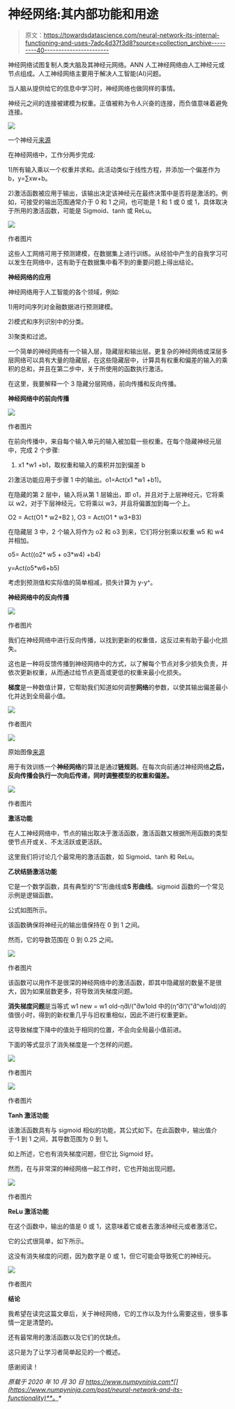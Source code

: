 # 神经网络:其内部功能和用途

> 原文：<https://towardsdatascience.com/neural-network-its-internal-functioning-and-uses-7adc4d37f3d8?source=collection_archive---------40----------------------->

神经网络试图复制人类大脑及其神经元网络。ANN 人工神经网络由人工神经元或节点组成。人工神经网络主要用于解决人工智能(AI)问题。

当人脑从提供给它的信息中学习时，神经网络也做同样的事情。

神经元之间的连接被建模为权重。正值被称为令人兴奋的连接，而负值意味着避免连接。

![](img/3770a9deb884b21208ee0f187498c44f.png)

一个神经元[来源](https://unsplash.com/photos/OH5BRdggi2w)

在神经网络中，工作分两步完成:

1)所有输入乘以一个权重并求和。此活动类似于线性方程，并添加一个偏差作为 b，y=∑xw+b。

2)激活函数被应用于输出，该输出决定该神经元在最终决策中是否将是激活的。例如，可接受的输出范围通常介于 0 和 1 之间，也可能是 1 和 1 或 0 或 1，具体取决于所用的激活函数，可能是 Sigmoid、tanh 或 ReLu。

![](img/881706e601bb64003f32cc44963cfb7b.png)

作者图片

这些人工网络可用于预测建模，在数据集上进行训练。从经验中产生的自我学习可以发生在网络中，这有助于在数据集中看不到的重要问题上得出结论。

**神经网络的应用**

神经网络用于人工智能的各个领域，例如:

1)用时间序列对金融数据进行预测建模。

2)模式和序列识别中的分类。

3)聚类和过滤。

一个简单的神经网络有一个输入层，隐藏层和输出层。更复杂的神经网络或深层多层网络可以具有大量的隐藏层，在这些隐藏层中，计算具有权重和偏差的输入的乘积的总和，并且在第二步中，关于所使用的函数执行激活。

在这里，我要解释一个 3 隐藏分层网络，前向传播和反向传播。

**神经网络中的前向传播**

![](img/bfc757c940f2a28dc94e79b6fd7c95d8.png)

作者图片

在前向传播中，来自每个输入单元的输入被加载一些权重。在每个隐藏神经元层中，完成 2 个步骤:

1) x1 *w1 +b1，取权重和输入的乘积并加到偏差 b

2)激活功能应用于步骤 1 中的输出。o1=Act(x1 *w1 +b1)。

在隐藏的第 2 层中，输入将从第 1 层输出，即 o1，并且对于上层神经元，它将乘以 w2，对于下层神经元，它将乘以 w3，并且将偏置加到每一个上。

O2 = Act(O1 * w2+B2 ), O3 = Act(O1 * w3+B3)

在隐藏层 3 中，2 个输入将作为 o2 和 o3 到来，它们将分别乘以权重 w5 和 w4 并相加。

o5= Act((o2* w5 + o3*w4) +b4)

y=Act(o5*w6+b5)

考虑到预测值和实际值的简单相减，损失计算为 y-y^。

**神经网络中的反向传播**

![](img/c1206ccb0a093365c4fbd5c96da00fbf.png)

作者图片

我们在神经网络中进行反向传播，以找到更新的权重值，这反过来有助于最小化损失。

这也是一种将反馈传播到神经网络中的方式，以了解每个节点对多少损失负责，并依次更新权重，从而通过给节点更高或更低的权重来最小化损失。

**梯度**是一种数值计算，它帮助我们知道如何调整**网络**的参数，以使其输出偏差最小化并达到全局最小值。

![](img/19d41a1e4690720683841da532522c4f.png)

作者图片

![](img/eb6e8873562b080d5ebe17b500197d59.png)

原始图像[来源](https://unsplash.com/photos/XF0m9EL4AXE?utm_source=unsplash&utm_medium=referral&utm_content=creditShareLink)

用于有效训练一个**神经网络**的算法是通过**链规则**。在每次向前通过神经网络**之后，反向传播会执行一次向后传递，同时调整模型的权重和偏差。**

![](img/5d3cddca23e2ab38b9aba4d5f5141768.png)

作者图片

**激活功能**

在人工神经网络中，节点的输出取决于激活函数，激活函数又根据所用函数的类型使节点开或关、不太活跃或更活跃。

这里我们将讨论几个最常用的激活函数，如 Sigmoid、tanh 和 ReLu。

**乙状结肠激活功能**

它是一个数学函数，具有典型的“S”形曲线或**S 形曲线**。sigmoid 函数的一个常见示例是逻辑函数。

公式如图所示。

该函数确保将神经元的输出值保持在 0 到 1 之间。

然而，它的导数范围在 0 到 0.25 之间。

![](img/5b530d57fed114d84f54bb5b38a1b770.png)

作者图片

该函数可以用作不是很深的神经网络中的激活函数，即其中隐藏层的数量不是很大，因为如果层数更多，将导致消失梯度问题。

**消失梯度问题**是当等式 w1 new = w1 old-ƞƌl/("ƌw1old 中的(ƞ“ƌl”/("ƌ“w1old))的值很小时，得到的新权重几乎与旧权重相似，因此不进行权重更新。

这导致梯度下降中的值处于相同的位置，不会向全局最小值前进。

下面的等式显示了消失梯度是一个怎样的问题。

![](img/3b77c4021f1beebfe56c29b5d9a9a785.png)

作者图片

![](img/054afcc25b104f2675e62d9bce49cac3.png)

作者图片

**Tanh 激活功能**

该激活函数具有与 sigmoid 相似的功能，其公式如下。在此函数中，输出值介于-1 到 1 之间，其导数范围为 0 到 1。

如上所述，它也有消失梯度问题，但它比 Sigmoid 好。

然而，在与非常深的神经网络一起工作时，它也开始出现问题。

![](img/36792c435897cac8b98b3726da3d103a.png)

作者图片

**ReLu 激活功能**

在这个函数中，输出的值是 0 或 1，这意味着它或者去激活神经元或者激活它。

它的公式很简单，如下所示。

这没有消失梯度的问题，因为数字是 0 或 1，但它可能会导致死亡的神经元。

![](img/eacfe48231c83dfc7b1f492816d1017e.png)

作者图片

**结论**

我希望在读完这篇文章后，关于神经网络，它的工作以及为什么需要这些，很多事情一定是清楚的。

还有最常用的激活函数以及它们的优缺点。

这只是为了让学习者简单起见的一个概述。

感谢阅读！

*原载于 2020 年 10 月 30 日 https://www.numpyninja.com*[](https://www.numpyninja.com/post/neural-network-and-its-functionality)**。**